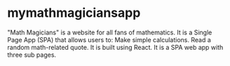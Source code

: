 # mymathmagiciansapp
"Math Magicians" is a website for all fans of mathematics. It is a Single Page App (SPA) that allows users to: Make simple calculations. Read a random math-related quote. It is built using React. It is a SPA web app with three sub pages.

